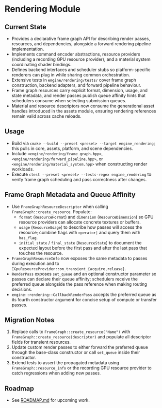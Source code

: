 # Rendering Module

## Current State
- Provides a declarative frame graph API for describing render passes, resources, and dependencies, alongside a forward rendering pipeline implementation.
- Implements command encoder abstractions, resource providers (including a recording GPU resource provider), and a material system coordinating shader bindings.
- Defines backend interfaces and scheduler stubs so platform-specific renderers can plug in while sharing common orchestration.
- Extensive tests in `engine/rendering/tests/` cover frame graph construction, backend adapters, and forward pipeline behaviour.
- Frame graph resources carry explicit format, dimension, usage, and state metadata, and render passes publish queue affinity hints that schedulers consume when selecting submission queues.
- Material and resource descriptors now consume the generational asset handles introduced in the assets module, ensuring rendering references remain valid across cache reloads.

## Usage
- Build via `cmake --build --preset <preset> --target engine_rendering`; this pulls in core, assets, platform, and scene dependencies.
- Include `<engine/rendering/frame_graph.hpp>`, `<engine/rendering/forward_pipeline.hpp>`, or `<engine/rendering/material_system.hpp>` when constructing render workloads.
- Execute `ctest --preset <preset> --tests-regex engine_rendering` to verify frame graph scheduling and pass correctness after changes.

## Frame Graph Metadata and Queue Affinity

- Use `FrameGraphResourceDescriptor` when calling `FrameGraph::create_resource`. Populate:
  - `format` (`ResourceFormat`) and `dimension` (`ResourceDimension`) so GPU resource providers can allocate concrete textures or buffers.
  - `usage` (`ResourceUsage`) to describe how passes will access the resource; combine flags with `operator|` and query them with `has_flag`.
  - `initial_state` / `final_state` (`ResourceState`) to document the expected layout before the first pass and after the last pass that touches the resource.
- `FrameGraphResourceInfo` now exposes the same metadata to passes during execution and to `IGpuResourceProvider::on_transient_{acquire,release}`.
- `RenderPass` exposes `set_queue` and an optional constructor parameter so passes can declare their queue affinity; schedulers receive the preferred queue alongside the pass reference when making routing decisions.
- `engine::rendering::CallbackRenderPass` accepts the preferred queue as its fourth constructor argument for concise setup of compute or transfer passes.

## Migration Notes

1. Replace calls to `FrameGraph::create_resource("Name")` with `FrameGraph::create_resource(descriptor)` and populate all descriptor fields for transient resources.
2. Update custom render passes to either forward the preferred queue through the base-class constructor or call `set_queue` inside their constructor.
3. Extend tests to assert the propagated metadata using `FrameGraph::resource_info` or the recording GPU resource provider to catch regressions when adding new passes.

## Roadmap
- See [ROADMAP.md](ROADMAP.md) for upcoming work.
